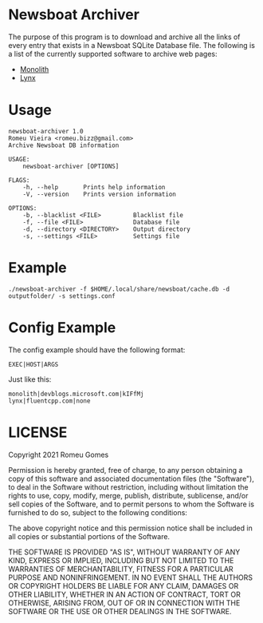 Newsboat Archiver
=================

The purpose of this program is to download and archive all the links of every entry that exists in a Newsboat SQLite Database file.
The following is a list of the currently supported software to archive web pages:

- [Monolith](https://github.com/Y2Z/monolith)
- [Lynx](https://lynx.invisible-island.net/)

Usage
=======

```
newsboat-archiver 1.0
Romeu Vieira <romeu.bizz@gmail.com>
Archive Newsboat DB information

USAGE:
    newsboat-archiver [OPTIONS]

FLAGS:
    -h, --help       Prints help information
    -V, --version    Prints version information

OPTIONS:
    -b, --blacklist <FILE>         Blacklist file
    -f, --file <FILE>              Database file
    -d, --directory <DIRECTORY>    Output directory
    -s, --settings <FILE>          Settings file
```

Example
=======

```
./newsboat-archiver -f $HOME/.local/share/newsboat/cache.db -d outputfolder/ -s settings.conf
```

Config Example
==============

The config example should have the following format:

```
EXEC|HOST|ARGS
```

Just like this:

```
monolith|devblogs.microsoft.com|kIFfMj
lynx|fluentcpp.com|none
```

LICENSE
=======

Copyright 2021 Romeu Gomes

Permission is hereby granted, free of charge, to any person obtaining a copy of this software and associated documentation files (the "Software"), to deal in the Software without restriction, including without limitation the rights to use, copy, modify, merge, publish, distribute, sublicense, and/or sell copies of the Software, and to permit persons to whom the Software is furnished to do so, subject to the following conditions:

The above copyright notice and this permission notice shall be included in all copies or substantial portions of the Software.

THE SOFTWARE IS PROVIDED "AS IS", WITHOUT WARRANTY OF ANY KIND, EXPRESS OR IMPLIED, INCLUDING BUT NOT LIMITED TO THE WARRANTIES OF MERCHANTABILITY, FITNESS FOR A PARTICULAR PURPOSE AND NONINFRINGEMENT. IN NO EVENT SHALL THE AUTHORS OR COPYRIGHT HOLDERS BE LIABLE FOR ANY CLAIM, DAMAGES OR OTHER LIABILITY, WHETHER IN AN ACTION OF CONTRACT, TORT OR OTHERWISE, ARISING FROM, OUT OF OR IN CONNECTION WITH THE SOFTWARE OR THE USE OR OTHER DEALINGS IN THE SOFTWARE.
